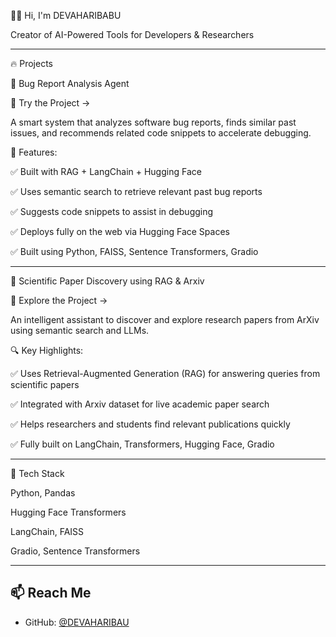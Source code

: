 👨‍💻 Hi, I'm DEVAHARIBABU

Creator of AI-Powered Tools for Developers & Researchers


---

🔥 Projects

🐞 Bug Report Analysis Agent

📌 Try the Project →

A smart system that analyzes software bug reports, finds similar past issues, and recommends related code snippets to accelerate debugging.

🚀 Features:

✅ Built with RAG + LangChain + Hugging Face

✅ Uses semantic search to retrieve relevant past bug reports

✅ Suggests code snippets to assist in debugging

✅ Deploys fully on the web via Hugging Face Spaces

✅ Built using Python, FAISS, Sentence Transformers, Gradio

---

📄 Scientific Paper Discovery using RAG & Arxiv

📌 Explore the Project →

An intelligent assistant to discover and explore research papers from ArXiv using semantic search and LLMs.

🔍 Key Highlights:

✅ Uses Retrieval-Augmented Generation (RAG) for answering queries from scientific papers

✅ Integrated with Arxiv dataset for live academic paper search

✅ Helps researchers and students find relevant publications quickly

✅ Fully built on LangChain, Transformers, Hugging Face, Gradio



---

🧠 Tech Stack

Python, Pandas

Hugging Face Transformers

LangChain, FAISS

Gradio, Sentence Transformers

---

## 📫 Reach Me
- GitHub: [@DEVAHARIBAU](https://github.com/DEVAHARIBAU)
